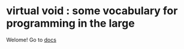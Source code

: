 # virtual void : some vocabulary for programming in the large

Welome! Go to [docs]


[docs]: https://www.alexweb.io/virtual_void

